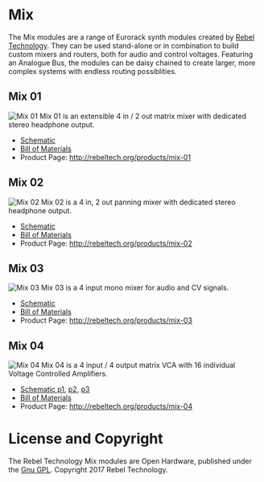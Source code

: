 # Mix
The Mix modules are a range of Eurorack synth modules created by [Rebel Technology](http://rebeltech.org). They can be used stand-alone or in combination to build custom mixers and routers, both for audio and control voltages. Featuring an Analogue Bus, the modules can be daisy chained to create larger, more complex systems with endless routing possiblities.

## Mix 01
![Mix 01](http://www.rebeltech.org/wp-content/uploads/2017/04/mix-01-117x300.jpg)
Mix 01 is an extensible 4 in / 2 out matrix mixer with dedicated stereo headphone output.
* [Schematic](hardware/LinearMixerRev04-schematic.pdf)
* [Bill of Materials](hardware/LinearMixerRev04-BOM.pdf)
* Product Page: http://rebeltech.org/products/mix-01

## Mix 02
![Mix 02](http://www.rebeltech.org/wp-content/uploads/2017/04/mix-02-117x300.jpg)
Mix 02 is a 4 in, 2 out panning mixer with dedicated stereo headphone output.
* [Schematic](hardware/DualPanningMixerRev02-schematic.pdf)
* [Bill of Materials](hardware/DualPanningMixerRev02-BOM.pdf)
* Product Page: http://rebeltech.org/products/mix-02

## Mix 03
![Mix 03](http://www.rebeltech.org/wp-content/uploads/2017/04/mix-03-69x300.jpg)
Mix 03 is a 4 input mono mixer for audio and CV signals.
* [Schematic](hardware/MonoMixerRev02-schematic.pdf)
* [Bill of Materials](hardware/MonoMixerRev02-BOM.pdf)
* Product Page: http://rebeltech.org/products/mix-03

## Mix 04
![Mix 04](http://www.rebeltech.org/wp-content/uploads/2017/04/mix-04-118x300.jpg)
Mix 04 is a 4 input / 4 output matrix VCA with 16 individual Voltage Controlled Amplifiers.
* [Schematic p1](hardware/VCAMatrixRev04-schematic-p1.pdf), [p2](hardware/VCAMatrixRev04-schematic-p2.pdf), [p3](hardware/VCAMatrixRev04-schematic-p3.pdf)
* [Bill of Materials](hardware/VCAMatrixRev04-BOM.pdf)
* Product Page: http://rebeltech.org/products/mix-04

# License and Copyright
The Rebel Technology Mix modules are Open Hardware, published under the [Gnu GPL](LICENSE). Copyright 2017 Rebel Technology.

